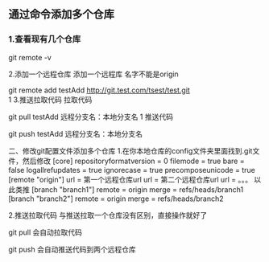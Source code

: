 ## 通过命令添加多个仓库

### 1.查看现有几个仓库


git remote -v

2.添加一个远程仓库
添加一个远程库 名字不能是origin

git remote add testAdd  http://git.test.com/tsest/test.git   
1
3.推送拉取代码
拉取代码

git pull testAdd    远程分支名：本地分支名
1
推送代码

git push testAdd    远程分支名：本地分支名

二、修改git配置文件添加多个仓库
1.在你本地仓库的config文件夹里面找到.git文件，然后修改
[core]
	repositoryformatversion = 0
	filemode = true
	bare = false
	logallrefupdates = true
	ignorecase = true
	precomposeunicode = true
[remote "origin"]
	url = 第一个远程仓库url
	url = 第二个远程仓库url
	url = 。。。
	以此类推
[branch "branch1"]
	remote = origin
	merge = refs/heads/branch1
[branch "branch2"]
	remote = origin
	merge = refs/heads/branch2
 

2.推送拉取代码
与推送拉取一个仓库没有区别，直接操作就好了

git pull    会自动拉取代码

git push    会自动推送代码到两个远程仓库

